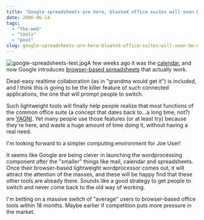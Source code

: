 ```yaml
---
title: "Google spreadsheets are here, bloated office suites will soon be dead!"
date: 2006-06-14
tags: 
  - "the-web"
  - "tools"
  - "post"
slug: google-spreadsheets-are-here-bloated-office-suites-will-soon-be-dead
---
```


![google-spreadsheets-test.jpg](http://codeconsult.ch/bertrand/archives/images/google-spreadsheets-test.jpg)A few weeks ago it was the [calendar](http://codeconsult.ch/bertrand/archives/000660.html), and now Google introduces [browser-based spreadsheets](http://spreadsheets.google.com) that actually work.

Dead-easy realtime collaboration (as in "grandma would get it") is included, and I think this is going to be the killer feature of such connected applications, the one that will prompt people to switch.

Such lightweight tools will finally help people realize that most functions of the common office suite (a concept that dates back to...a long time, not?) are [YAGNI](http://xp.c2.com/YouArentGonnaNeedIt.html). Yet many people use those features (or at least try) because they're here, and waste a huge amount of time doing it, without having a real need.

I'm looking forward to a simpler computing environment for Joe User!

It seems like Google are being clever in launching the wordprocessing component after the "smaller" things like mail, calendar and spreadsheets. Once their browser-based lightweight wordprocessor comes out, it will attract the attention of the masses, and these will be happy find that these other tools are already there. Sounds like a good strategy to get people to switch and never come back to the old way of working.

I'm betting on a massive switch of "average" users to browser-based office tools within 18 months. Maybe earlier if competition puts more pressure in the market.
